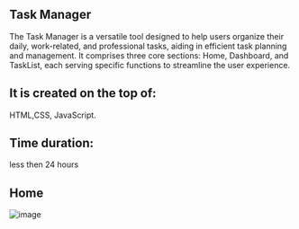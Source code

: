 ## Task Manager
The Task Manager is a versatile tool designed to help users organize their daily, work-related, and professional tasks, aiding in efficient task planning and management. It comprises three core sections: Home, Dashboard, and TaskList, each serving specific functions to streamline the user experience.


## It is created on the top of:
 HTML,CSS, JavaScript.


 ## Time duration:
 less then 24 hours


## Home
![image](https://github.com/khanalisha/task-list/assets/123863034/ee3e6079-a15e-42d4-9828-cab827815b5f)


